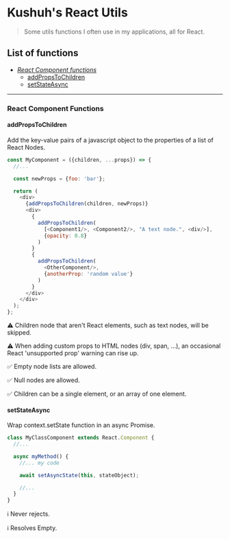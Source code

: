 # Kushuh's React Utils

> Some utils functions I often use in my applications, all for React.

## List of functions

* *[React Component functions](#react-component-functions)*
    * [addPropsToChildren](#addpropstochildren)
    * [setStateAsync](#setstateasync)

---
### React Component Functions

#### addPropsToChildren

Add the key-value pairs of a javascript object to the properties of a list of React Nodes.

```javascript
const MyComponent = ({children, ...props}) => {
  //...

  const newProps = {foo: 'bar'};

  return (
    <div>
      {addPropsToChildren(children, newProps)}
      <div>
        {
          addPropsToChildren(
            [<Component1/>, <Component2/>, "A text node.", <div/>],
            {opacity: 0.8}
          )
        }
        {
          addPropsToChildren(
            <OtherComponent/>,
            {anotherProp: 'random value'}
          )
        }
      </div>
    </div>
  );
};
```

⚠️ Children node that aren't React elements, such as text nodes, will be skipped.

⚠️ When adding custom props to HTML nodes (div, span, ...), an occasional React 'unsupported prop' warning can rise up.

✅ Empty node lists are allowed.

✅ Null nodes are allowed.

✅ Children can be a single element, or an array of one element.

#### setStateAsync

Wrap context.setState function in an async Promise.

```javascript
class MyClassComponent extends React.Component {
  //...

  async myMethod() {
    //... my code

    await setAsyncState(this, stateObject);

    //...
  }
}
```

ℹ️ Never rejects.

ℹ️ Resolves Empty.